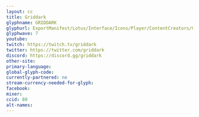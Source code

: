 ```yaml
---
layout: cc
title: Griddark
glyphname: GRIDDARK
glyphurl: ExportManifest/Lotus/Interface/Icons/Player/ContentCreators/Griddark.png
glyphwave: 7
youtube:
twitch: https://twitch.tv/griddark
twitter: https://twitter.com/griddark
discord: https://discord.gg/griddark
other-site:
primary-language:
global-glyph-code:
currently-partnered: no
stream-currency-needed-for-glyph:
facebook:
mixer:
ccid: 80
alt-names:
---
```

